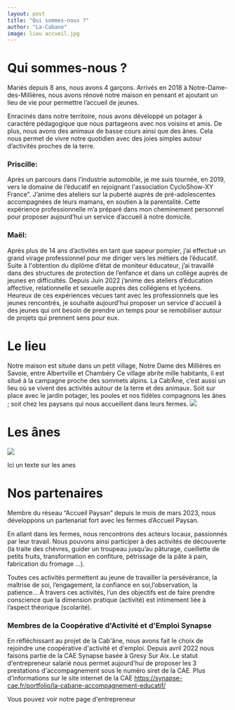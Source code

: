 ```yaml
---
layout: post
title: "Qui sommes-nous ?"
author: "La-Cabane"
image: lieu accueil.jpg
---
```

# Qui sommes-nous ?

Mariés depuis 8 ans,  nous avons 4 garçons. Arrivés en 2018 à Notre-Dame-des-Millières, nous avons rénové notre maison en pensant et  ajoutant un lieu de vie pour permettre l’accueil de jeunes.

Enracinés dans notre territoire, nous avons développé un potager à caractère pédagogique que nous  partageons avec nos voisins et amis.
De plus, nous avons des animaux de basse cours ainsi que des ânes. Cela nous permet de  vivre notre quotidien avec des joies simples autour d’activités proches de la terre. 

### Priscille: 
Après un parcours dans l’industrie automobile, je me suis tournée, en 2019,  vers le domaine de l’éducatif en rejoignant l'association CycloShow-XY France”. 
J’anime des ateliers sur la puberté auprès de pré-adolescentes accompagnées de leurs mamans, en soutien à la parentalité. 
Cette expérience professionnelle m’a préparé dans mon cheminement personnel pour proposer aujourd’hui un service d’accueil à notre domicile.

### Maël:  
Après plus de 14 ans d’activités en tant que sapeur pompier, j’ai effectué un grand virage professionnel pour me diriger vers les métiers de l’éducatif. 
Suite à l'obtention du diplôme d’état de moniteur éducateur, j’ai travaillé dans des structures de protection de l’enfance et dans un collège auprès de jeunes en difficultés. 
Depuis Juin 2022 j’anime des ateliers d’éducation affective, relationnelle et sexuelle auprès des collégiens et lycéens.
Heureux de ces expériences vécues  tant avec les professionnels  que  les jeunes rencontrés, je souhaite aujourd’hui proposer un service d'accueil à des jeunes qui ont besoin de prendre un temps pour se remobiliser autour de projets qui prennent sens pour eux.

# Le lieu

Notre maison est située dans un petit village, Notre Dame des Millières en Savoie, entre Albertville et Chambéry Ce village abrite mille habitants, il est situé à la campagne proche des sommets alpins.
La Cab’Âne, c’est aussi un lieu où se vivent des activités autour de la terre et des animaux. Soit sur place avec le jardin potager, les poules et nos fidèles compagnons les ânes ; soit chez les paysans qui nous accueillent dans leurs fermes.
<img src="carte.jpeg">

# Les ânes

<img src="{{ site.github.url }}/assets/img/arctic-1.jpg">

Ici un texte sur les anes

# Nos partenaires
Membre du réseau “Accueil Paysan” depuis le mois de mars 2023, nous développons un partenariat fort avec les fermes d’Accueil Paysan. 

En allant dans les fermes, nous rencontrons des acteurs locaux, passionnés par leur travail. Nous pouvons ainsi participer à des activités de découverte (la traite des chèvres, guider un troupeau jusqu’au pâturage, cueillette de petits fruits, transformation en confiture, pétrissage de la pâte à pain, fabrication du fromage …).

Toutes ces activités permettent au jeune de travailler la persévérance, la maîtrise de soi, l’engagement, la confiance en soi,l’observation, la patience…
 À travers ces activités, l’un des objectifs est de faire prendre conscience que la dimension pratique (activité) est intimement liée à l’aspect théorique (scolarité). 

### Membres de la Coopérative d'Activité et d'Emploi Synapse
En réfléchissant au projet de la Cab'âne, nous avons fait le choix de rejoindre une coopérative d'activité et d'emploi.
Depuis avril 2022 nous faisons partie de la CAE Synapse basée à Gresy Sur Aix. Le statut d'entrepreneur salarié nous permet aujourd'hui de proposer les 3 prestations d'accompagnement sous le numéro siret de la CAE.
Plus d'informations sur le site internet de la CAE
https://synapse-cae.fr/portfolio/la-cabane-accompagnement-educatif/

Vous pouvez voir notre page d'entrepreneur 
